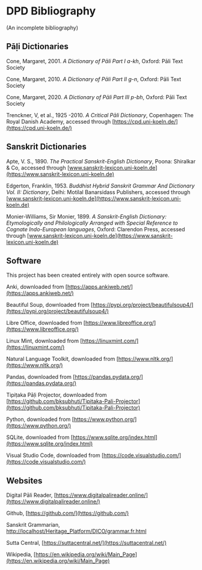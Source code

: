 # DPD Bibliography

(An incomplete bibliography)

## Pāḷi Dictionaries

Cone, Margaret, 2001. *A Dictionary of Pāli Part I a-kh*, Oxford: Pāli Text Society

Cone, Margaret, 2010. *A Dictionary of Pāli Part II g-n*, Oxford: Pāli Text Society

Cone, Margaret, 2020. *A Dictionary of Pāli Part III p-bh*, Oxford: Pāli Text Society

Trenckner, V, et al., 1925 -2010. *A Critical Pāli Dictionary*, Copenhagen: The Royal Danish Academy, accessed through [https://cpd.uni-koeln.de/](https://cpd.uni-koeln.de/)

## Sanskrit Dictionaries

Apte, V. S., 1890. *The Practical Sanskrit-English Dictionary*, Poona: Shiralkar & Co, accessed through [www.sanskrit-lexicon.uni-koeln.de](https://www.sanskrit-lexicon.uni-koeln.de)

Edgerton, Franklin, 1953. *Buddhist Hybrid Sanskrit Grammar And Dictionary Vol. II: Dictionary*, Delhi: Motilal Banarsidass Publishers, accessed through [www.sanskrit-lexicon.uni-koeln.de](https://www.sanskrit-lexicon.uni-koeln.de)

Monier-Williams, Sir Monier, 1899. *A Sanskrit-English Dictionary: Etymologically and Philologically Arranged with Special Reference to Cognate Indo-European languages*, Oxford: Clarendon Press, accessed through [www.sanskrit-lexicon.uni-koeln.de](https://www.sanskrit-lexicon.uni-koeln.de)


## Software

This project has been created entirely with open source software.

Anki, downloaded from [https://apps.ankiweb.net/](https://apps.ankiweb.net/)

Beautiful Soup, downloaded from [https://pypi.org/project/beautifulsoup4/](https://pypi.org/project/beautifulsoup4/)

Libre Office, downloaded from [https://www.libreoffice.org/](https://www.libreoffice.org/)

Linux Mint, downloaded from [https://linuxmint.com/](https://linuxmint.com/)

Natural Language Toolkit, downloaded from [https://www.nltk.org/](https://www.nltk.org/)

Pandas, downloaded from [https://pandas.pydata.org/](https://pandas.pydata.org/)

Tipiṭaka Pāḷi Projector, downloaded from [https://github.com/bksubhuti/Tipitaka-Pali-Projector](https://github.com/bksubhuti/Tipitaka-Pali-Projector)

Python, downloaded from [https://www.python.org/](https://www.python.org/)

SQLite, downloaded from [https://www.sqlite.org/index.html](https://www.sqlite.org/index.html)

Visual Studio Code, downloaded from [https://code.visualstudio.com/](https://code.visualstudio.com/)

## Websites

Digital Pāli Reader, [https://www.digitalpalireader.online/](https://www.digitalpalireader.online/)

Github, [https://github.com/](https://github.com/)

Sanskrit Grammarian, [http://localhost/Heritage_Platform/DICO/grammar.fr.html](http://localhost/Heritage_Platform/DICO/grammar.fr.html)

Sutta Central, [https://suttacentral.net/](https://suttacentral.net/)

Wikipedia, [https://en.wikipedia.org/wiki/Main_Page](https://en.wikipedia.org/wiki/Main_Page)


